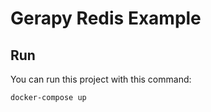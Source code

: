 # Gerapy Redis Example

## Run

You can run this project with this command:

```shell script
docker-compose up
```
